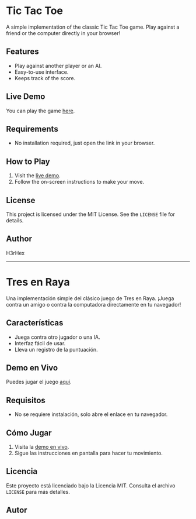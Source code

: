 # Tic Tac Toe

A simple implementation of the classic Tic Tac Toe game. Play against a friend or the computer directly in your browser!

## Features

- Play against another player or an AI.
- Easy-to-use interface.
- Keeps track of the score.

## Live Demo

You can play the game [here](https://h3rhex.github.io/tic-tac-toe/).

## Requirements

- No installation required, just open the link in your browser.

## How to Play

1. Visit the [live demo](https://h3rhex.github.io/tic-tac-toe/).
2. Follow the on-screen instructions to make your move.

## License

This project is licensed under the MIT License. See the `LICENSE` file for details.

## Author

H3rHex

---

# Tres en Raya

Una implementación simple del clásico juego de Tres en Raya. ¡Juega contra un amigo o contra la computadora directamente en tu navegador!

## Características

- Juega contra otro jugador o una IA.
- Interfaz fácil de usar.
- Lleva un registro de la puntuación.

## Demo en Vivo

Puedes jugar el juego [aquí](https://h3rhex.github.io/tic-tac-toe/).

## Requisitos

- No se requiere instalación, solo abre el enlace en tu navegador.

## Cómo Jugar

1. Visita la [demo en vivo](https://h3rhex.github.io/tic-tac-toe/).
2. Sigue las instrucciones en pantalla para hacer tu movimiento.

## Licencia

Este proyecto está licenciado bajo la Licencia MIT. Consulta el archivo `LICENSE` para más detalles.

## Autor
